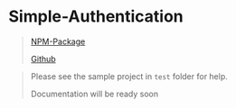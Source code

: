 # Simple-Authentication

> [NPM-Package](https://www.npmjs.com/package/@trebossa/simple-auth)
> 
> [Github](https://github.com/Trebossalol/simple-authentication)

> Please see the sample project in `test` folder for help.
>
> Documentation will be ready soon
